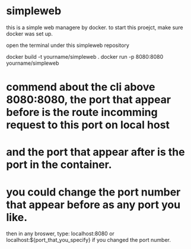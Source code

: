 # simpleweb

this is a simple web managere by docker.
to start this proejct,
 make sure docker was set up.

 open the terminal under this simpleweb repository

 docker build -t yourname/simpleweb .
 docker run -p 8080:8080 yourname/simpleweb

# commend about the cli above 8080:8080, the port that appear before is the route incomming request to this port on local host
# and the port that appear after is the port in the container.
# you could change the port number that appear before as any port you like.

then in any broswer, type:
localhost:8080
or
localhost:${port_that_you_specify}
if you changed the port number.

